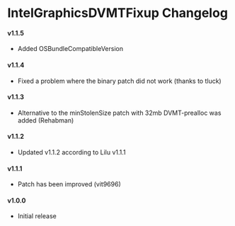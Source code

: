 IntelGraphicsDVMTFixup Changelog
=============================
#### v1.1.5
- Added OSBundleCompatibleVersion

#### v1.1.4
- Fixed a problem where the binary patch did not work (thanks to tluck)

#### v1.1.3
- Alternative to the minStolenSize patch with 32mb DVMT-prealloc was added (Rehabman)

#### v1.1.2
- Updated v1.1.2 according to Lilu v1.1.1

#### v1.1.1
- Patch has been improved (vit9696)

#### v1.0.0
- Initial release
